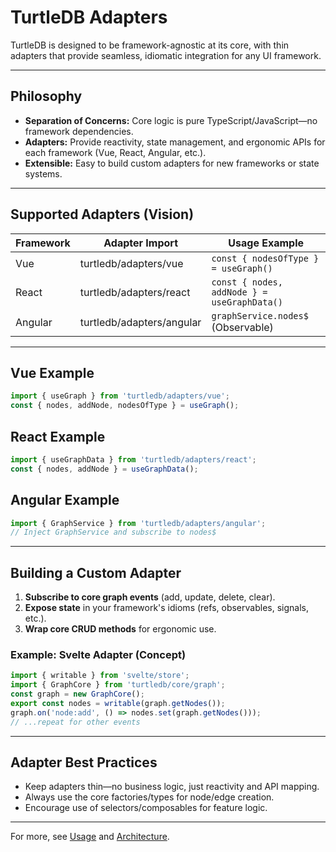 # TurtleDB Adapters

TurtleDB is designed to be framework-agnostic at its core, with thin adapters that provide seamless, idiomatic integration for any UI framework.

---

## Philosophy

- **Separation of Concerns:** Core logic is pure TypeScript/JavaScript—no framework dependencies.
- **Adapters:** Provide reactivity, state management, and ergonomic APIs for each framework (Vue, React, Angular, etc.).
- **Extensible:** Easy to build custom adapters for new frameworks or state systems.

---

## Supported Adapters (Vision)

| Framework | Adapter Import            | Usage Example                               |
| --------- | ------------------------- | ------------------------------------------- |
| Vue       | turtledb/adapters/vue     | `const { nodesOfType } = useGraph()`        |
| React     | turtledb/adapters/react   | `const { nodes, addNode } = useGraphData()` |
| Angular   | turtledb/adapters/angular | `graphService.nodes$` (Observable)          |

---

## Vue Example

```ts
import { useGraph } from 'turtledb/adapters/vue';
const { nodes, addNode, nodesOfType } = useGraph();
```

## React Example

```ts
import { useGraphData } from 'turtledb/adapters/react';
const { nodes, addNode } = useGraphData();
```

## Angular Example

```ts
import { GraphService } from 'turtledb/adapters/angular';
// Inject GraphService and subscribe to nodes$
```

---

## Building a Custom Adapter

1. **Subscribe to core graph events** (add, update, delete, clear).
2. **Expose state** in your framework's idioms (refs, observables, signals, etc.).
3. **Wrap core CRUD methods** for ergonomic use.

### Example: Svelte Adapter (Concept)

```ts
import { writable } from 'svelte/store';
import { GraphCore } from 'turtledb/core/graph';
const graph = new GraphCore();
export const nodes = writable(graph.getNodes());
graph.on('node:add', () => nodes.set(graph.getNodes()));
// ...repeat for other events
```

---

## Adapter Best Practices

- Keep adapters thin—no business logic, just reactivity and API mapping.
- Always use the core factories/types for node/edge creation.
- Encourage use of selectors/composables for feature logic.

---

For more, see [Usage](usage.md) and [Architecture](architecture.md).
